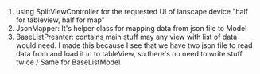 1) using SplitViewController for the requested UI of lanscape device "half for tableview, half for map"
2) JsonMapper: It's helper class for mapping data from json file to Model
3) BaseListPresnter: contains main stuff may any view with list of data would need. I made this because I see that we  have two json file to read data from and load it in to tableView, so there's no need to write stuff twice / Same for BaseListModel
